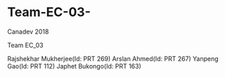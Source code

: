 # Team-EC-03-
Canadev 2018 

Team EC_03

Rajshekhar Mukherjee(Id: PRT 269)
Arslan Ahmed(Id: PRT 267)
Yanpeng Gao(Id: PRT 112)
Japhet Bukongo(Id: PRT 163)
